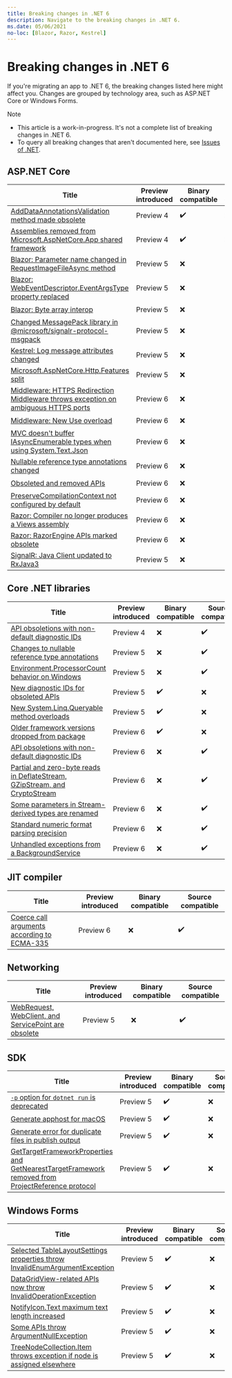 ```yaml
---
title: Breaking changes in .NET 6
description: Navigate to the breaking changes in .NET 6.
ms.date: 05/06/2021
no-loc: [Blazor, Razor, Kestrel]
---
```

# Breaking changes in .NET 6

If you're migrating an app to .NET 6, the breaking changes listed here might affect you. Changes are grouped by technology area, such as ASP.NET Core or Windows Forms.

> [!NOTE]
>
> - This article is a work-in-progress. It's not a complete list of breaking changes in .NET 6.
> - To query all breaking changes that aren't documented here, see [Issues of .NET](https://issuesof.net/?q=%20is:open%20-label:Documented%20is:issue%20(label:%22Breaking%20Change%22%20or%20label:breaking-change)%20(repo:dotnet%2Fdocs%20or%20repo:aspnet%2FAnnouncements)%20group:repo%20(label:%22:checkered_flag:%20Release%20.NET%206%22%20or%20label:6.0.0)%20sort:created-desc).

## ASP.NET Core

| Title | Preview introduced | Binary compatible | Source compatible |
| - | - | - | - |
| [AddDataAnnotationsValidation method made obsolete](aspnet-core/6.0/adddataannotationsvalidation-obsolete.md) | Preview 4 | ✔️ | ❌ |
| [Assemblies removed from Microsoft.AspNetCore.App shared framework](aspnet-core/6.0/assemblies-removed-from-shared-framework.md) | Preview 4 | ✔️ | ❌ |
| [Blazor: Parameter name changed in RequestImageFileAsync method](aspnet-core/6.0/blazor-parameter-name-changed-in-method.md) | Preview 5 | ❌ | ✔️ |
| [Blazor: WebEventDescriptor.EventArgsType property replaced](aspnet-core/6.0/blazor-eventargstype-property-replaced.md) | Preview 5 | ❌ | ✔️ |
| [Blazor: Byte array interop](aspnet-core/6.0/byte-array-interop.md) | Preview 5 | ❌ | ✔️ |
| [Changed MessagePack library in @microsoft/signalr-protocol-msgpack](aspnet-core/6.0/messagepack-library-change.md) | Preview 5 | ❌ | ✔️ |
| [Kestrel: Log message attributes changed](aspnet-core/6.0/kestrel-log-message-attributes-changed.md) | Preview 5 | ❌ | ✔️ |
| [Microsoft.AspNetCore.Http.Features split](aspnet-core/6.0/microsoft-aspnetcore-http-features-package-split.md) | Preview 5 | ❌ | ✔️ |
| [Middleware: HTTPS Redirection Middleware throws exception on ambiguous HTTPS ports](aspnet-core/6.0/middleware-ambiguous-https-ports-exception.md) | Preview 6 | ❌ | ✔️ |
| [Middleware: New Use overload](aspnet-core/6.0/middleware-new-use-overload.md) | Preview 6 | ❌ | ✔️ |
| [MVC doesn't buffer IAsyncEnumerable types when using System.Text.Json](aspnet-core/6.0/iasyncenumerable-not-buffered-by-mvc.md) | Preview 6 | ❌ | ✔️ |
| [Nullable reference type annotations changed](aspnet-core/6.0/nullable-reference-type-annotations-changed.md) | Preview 6 | ❌ | ✔️ |
| [Obsoleted and removed APIs](aspnet-core/6.0/obsolete-removed-apis.md) | Preview 6 | ❌ | ✔️ |
| [PreserveCompilationContext not configured by default](aspnet-core/6.0/preservecompilationcontext-not-set-by-default.md) | Preview 6 | ❌ | ✔️ |
| [Razor: Compiler no longer produces a Views assembly](aspnet-core/6.0/razor-compiler-doesnt-produce-views-assembly.md) | Preview 6 | ❌ | ✔️ |
| [Razor: RazorEngine APIs marked obsolete](aspnet-core/6.0/razor-engine-apis-obsolete.md) | Preview 6 | ❌ | ✔️ |
| [SignalR: Java Client updated to RxJava3](aspnet-core/6.0/signalr-java-client-updated.md) | Preview 5 | ❌ | ✔️ |

## Core .NET libraries

| Title | Preview introduced | Binary compatible | Source compatible |
| - | - | - | - |
| [API obsoletions with non-default diagnostic IDs](core-libraries/6.0/obsolete-apis-with-custom-diagnostics.md) | Preview 4 | ❌ | ✔️ |
| [Changes to nullable reference type annotations](core-libraries/6.0/nullable-ref-type-annotation-changes.md) | Preview 5 | ❌ | ✔️ |
| [Environment.ProcessorCount behavior on Windows](core-libraries/6.0/environment-processorcount-on-windows.md) | Preview 5 | ❌ | ✔️ |
| [New diagnostic IDs for obsoleted APIs](core-libraries/6.0/diagnostic-id-change-for-obsoletions.md) | Preview 5 | ✔️ | ❌ |
| [New System.Linq.Queryable method overloads](core-libraries/6.0/additional-linq-queryable-method-overloads.md) | Preview 5 | ✔️ | ❌ |
| [Older framework versions dropped from package](core-libraries/6.0/older-framework-versions-dropped.md) | Preview 6 | ✔️ | ❌ |
| [API obsoletions with non-default diagnostic IDs](core-libraries/6.0/obsolete-apis-with-custom-diagnostics.md) | Preview 6 | ❌ | ✔️ |
| [Partial and zero-byte reads in DeflateStream, GZipStream, and CryptoStream](core-libraries/6.0/partial-byte-reads-in-streams.md) | Preview 6 | ❌ | ✔️ |
| [Some parameters in Stream-derived types are renamed](core-libraries/6.0/parameters-renamed-on-stream-derived-types.md) | Preview 6 | ❌ | ✔️ |
| [Standard numeric format parsing precision](core-libraries/6.0/numeric-format-parsing-handles-higher-precision.md) | Preview 6 | ❌ | ✔️ |
| [Unhandled exceptions from a BackgroundService](core-libraries/6.0/hosting-exception-handling.md) | Preview 6 | ❌ | ✔️ |

## JIT compiler

| Title | Preview introduced | Binary compatible | Source compatible |
| - | - | - | - |
| [Coerce call arguments according to ECMA-335](jit/6.0/coerce-call-arguments-ecma-335.md) | Preview 6 | ❌ | ✔️ |

## Networking

| Title | Preview introduced | Binary compatible | Source compatible |
| - | - | - | - |
| [WebRequest, WebClient, and ServicePoint are obsolete](networking/6.0/webrequest-deprecated.md) | Preview 5 | ❌ | ✔️ |

## SDK

| Title | Preview introduced | Binary compatible | Source compatible |
| - | - | - | - |
| [`-p` option for `dotnet run` is deprecated](sdk/6.0/deprecate-p-option-dotnet-run.md) | Preview 5 | ✔️ | ❌ |
| [Generate apphost for macOS](sdk/6.0/apphost-generated-for-macos.md) | Preview 5 | ✔️ | ❌ |
| [Generate error for duplicate files in publish output](sdk/6.0/duplicate-files-in-output.md) | Preview 5 | ✔️ | ❌ |
| [GetTargetFrameworkProperties and GetNearestTargetFramework removed from ProjectReference protocol](sdk/6.0/gettargetframeworkproperties-and-getnearesttargetframework-removed.md) | Preview 5 | ✔️ | ❌ |

## Windows Forms

| Title | Preview introduced | Binary compatible | Source compatible |
| - | - | - | - |
| [Selected TableLayoutSettings properties throw InvalidEnumArgumentException](windows-forms/6.0/tablelayoutsettings-apis-throw-invalidenumargumentexception.md) | Preview 5 | ✔️ | ❌ |
| [DataGridView-related APIs now throw InvalidOperationException](windows-forms/6.0/null-owner-causes-invalidoperationexception.md) | Preview 5 | ✔️ | ❌ |
| [NotifyIcon.Text maximum text length increased](windows-forms/6.0/notifyicon-text-max-text-length-increased.md) | Preview 5 | ✔️ | ❌ |
| [Some APIs throw ArgumentNullException](windows-forms/6.0/apis-throw-argumentnullexception.md) | Preview 5 | ✔️ | ❌ |
| [TreeNodeCollection.Item throws exception if node is assigned elsewhere](windows-forms/6.0/treenodecollection-item-throws-argumentexception.md) | Preview 5 | ✔️ | ❌ |

